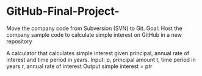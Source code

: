 # GitHub-Final-Project-
Move the company code from Subversion (SVN) to Git. Goal: Host the company sample code to calculate simple interest on GitHub in a new repository

A calculator that calculates simple interest given principal, annual rate of interest and time period in years.
Input:
   p, principal amount
   t, time period in years
   r, annual rate of interest
Output
   simple interest = p*t*r
